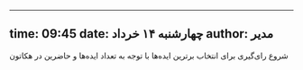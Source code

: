 ----------
time: 09:45
date: چهارشنبه ۱۴ خرداد
author: مدیر
----------
شروع رای‌گیری برای انتخاب برترین ایده‌ها با توجه به تعداد ایده‌ها و حاضرین در هکاتون
